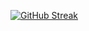 [![GitHub Streak](https://streak-stats.demolab.com?user=kol3x&theme=transparent&hide_border=true&border_radius=0&mode=weekly)](https://git.io/streak-stats)
